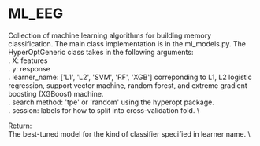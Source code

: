 # ML_EEG
Collection of machine learning algorithms for building memory classification. The main class implementation is 
in the ml_models.py. The HyperOptGeneric class takes in the following arguments: \
. X: features\
. y: response\
. learner_name: ['L1', 'L2', 'SVM', 'RF', 'XGB'] correponding to L1, L2 logistic regression, support vector machine, random forest, and 
extreme gradient boosting (XGBoost) machine. \
. search method: 'tpe' or 'random' using the hyperopt package. \
. session: labels for how to split into cross-validation fold. \

Return: \
The best-tuned model for the kind of classifier specified in learner name. \
